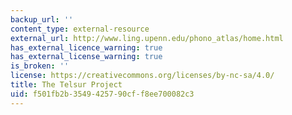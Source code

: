 ```yaml
---
backup_url: ''
content_type: external-resource
external_url: http://www.ling.upenn.edu/phono_atlas/home.html
has_external_licence_warning: true
has_external_license_warning: true
is_broken: ''
license: https://creativecommons.org/licenses/by-nc-sa/4.0/
title: The Telsur Project
uid: f501fb2b-3549-4257-90cf-f8ee700082c3
---
```

